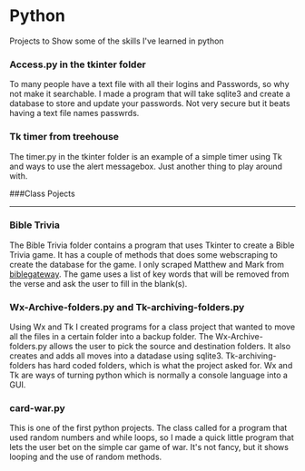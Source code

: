# Python

Projects to Show some of the skills I've learned in python

### Access.py in the tkinter folder
To many people have a text file with all their logins and Passwords, so why not make it searchable.  I made a program that will take sqlite3 and create a database to store and update your passwords.  Not very secure but it beats having a text file names passwrds.

### Tk timer from treehouse
The timer.py in the tkinter folder is an example of a simple timer using Tk and ways to use the alert messagebox.  Just another thing to play around with.

###Class Pojects
***
### Bible Trivia
The Bible Trivia folder contains a program that uses Tkinter to create a Bible Trivia game.  It has a couple of methods that does some webscraping to create the database for the game.  I only scraped Matthew and Mark from [biblegateway](www.biblegateway.com).  The game uses a list of key words that will be removed from the verse and ask the user to fill in the blank(s).  

### Wx-Archive-folders.py and Tk-archiving-folders.py
Using Wx and Tk I created programs for a class project that wanted to move all the files in a certain folder into a backup folder.  The Wx-Archive-folders.py allows the user to pick the source and destination folders. It also creates and adds all moves into a datadase using sqlite3.  Tk-archiving-folders has hard coded folders, which is what the project asked for. Wx and Tk are ways of turning python which is normally a console language into a GUI.

### card-war.py
This is one of the first python projects. The class called for a program that used random numbers and while loops, so I made a quick little program that lets the user bet on the simple car game of war.  It's not fancy, but it shows looping and the use of random methods.
